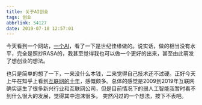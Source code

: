 ```yaml
---
title: 关于AI创业
tags: 创业
abbrlink: 54127
date: 2019-07-18 12:57:01
---
```

今天看到一个网站，[一个AI](http://www.yige.ai/)，看了一下是世纪佳缘做的。说实话，做的相当没有水平，完全是照抄RASA的，我甚至觉得我也可以做一个更好的出来，甚至由此萌发了想创业的想法。
<!--more-->
也只是简单的想了一下，一来没什么本钱，二来觉得自己技术还不过硬。正好今天上午在知乎上看到[互联网的十年](
https://www.zhihu.com/question/335394948/answer/752256254)，感慨颇多。总体的感觉是2009到2019年互联网确实诞生了很多新兴行业和互联网公司，但是目前情况下的弱人工智能我暂时看不到什么很大的发展，觉得其中泡沫很多。
突然闪过的一个想法，按下不表吧。
